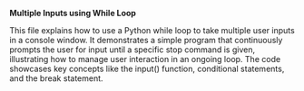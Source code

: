**Multiple Inputs using While Loop**

This file explains how to use a Python while loop to take multiple user inputs in a console window. It demonstrates a simple program that continuously prompts the user for input until a specific stop command is given, illustrating how to manage user interaction in an ongoing loop. The code showcases key concepts like the input() function, conditional statements, and the break statement.
